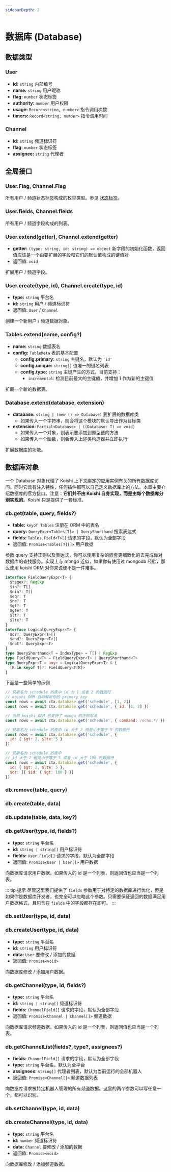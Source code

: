```yaml
---
sidebarDepth: 2
---
```


# 数据库 (Database)

## 数据类型

### User

- **id:** `string` 内部编号
- **name:** `string` 用户昵称
- **flag:** `number` 状态标签
- **authority:** `number` 用户权限
- **usage:** `Record<string, number>` 指令调用次数
- **timers:** `Record<string, number>` 指令调用时间

### Channel

- **id:** `string` 频道标识符
- **flag:** `number` 状态标签
- **assignee:** `string` 代理者

## 全局接口

### User.Flag, Channel.Flag

所有用户 / 频道状态标签构成的枚举类型。参见 [状态标签](../guide/manage.md#状态标签)。

### User.fields, Channel.fields

所有用户 / 频道字段构成的列表。

### User.extend(getter), Channel.extend(getter)

- **getter:** `(type: string, id: string) => object` 新字段的初始化函数，返回值应该是一个由要扩展的字段和它们的默认值构成的键值对
- 返回值: `void`

扩展用户 / 频道字段。

### User.create(type, id), Channel.create(type, id)

- **type:** `string` 平台名
- **id:** `string` 用户 / 频道标识符
- 返回值: `User` / `Channel`

创建一个新用户 / 频道数据对象。

### Tables.extend(name, config?)

- **name:** `string` 数据表名
- **config:** `TableMeta` 表的基本配置
  - **config.primary:** `string` 主键名，默认为 `'id'`
  - **config.unique:** `string[]` 值唯一的键名列表
  - **config.type:** `string` 主键产生的方式，目前支持：
    - `incremental`: 检测目前最大的主键值，并增加 1 作为新的主键值

扩展一个新的数据表。

### Database.extend(database, extension)

- **database:** `string | (new () => Database)` 要扩展的数据库类
  - 如果传入一个字符串，则会将这个模块的默认导出作为目标类
- **extension:** `Partial<Database> | ((Database: T) => void)`
  - 如果传入一个对象，则表示要添加到原型链的方法
  - 如果传入一个函数，则会传入上述类构造器并立即执行

扩展数据库的功能。

## 数据库对象

一个 Database 对象代理了 Koishi 上下文绑定的应用实例有关的所有数据库访问。同时它具有注入特性，任何插件都可以自己定义数据库上的方法。本章主要介绍数据库的官方接口。注意：**它们并不由 Koishi 自身实现，而是由每个数据库分别实现的**。Koishi 只是提供了一套标准。

### db.get(table, query, fields?)

- **table:** `keyof Tables` 注册在 ORM 中的表名
- **query:** `QueryExpr<Tables[T]> | QueryShorthand` 搜索表达式
- **fields:** `Tables.Field<T>[]` 请求的字段，默认为全部字段
- 返回值: `Promise<Tables[T][]>` 用户数据

参数 query 支持正则以及表达式，你可以使用复杂的嵌套更细致化的去完成你对数据库的查找服务。实现上与 mongo 近似，如果你有使用过 mongodb 经验，那么使用 koishi ORM 对你来说便不是一件难事。

```ts
interface FieldQueryExpr<T> {
  $regex?: RegExp
  $in?: T[]
  $nin?: T[]
  $eq?: T
  $ne?: T
  $gt?: T
  $gte?: T
  $lt?: T
  $lte?: T
}
interface LogicalQueryExpr<T> {
  $or?: QueryExpr<T>[]
  $and?: QueryExpr<T>[]
  $not?: QueryExpr<T>
}
type QueryShorthand<T = IndexType> = T[] | RegExp
type FieldQuery<T> = FieldQueryExpr<T> | QueryShorthand<T>
type QueryExpr<T = any> = LogicalQueryExpr<T> & {
  [K in keyof T]?: FieldQuery<T[K]>
}
```

下面是一些简单的示例

```js
// 获取名为 schedule 的表中 id 为 1 或者 2 的数据行
// koishi ORM 自动解析你的 primary key
const rows = await ctx.database.get('schedule', [1, 2])
const rows = await ctx.database.get('schedule', { id: [1, 2] })

// 当然 koishi ORM 也支持了 mongo 的正则写法
const rows = await ctx.database.get('schedule', { command: /echo.*/ })

// 获取名为 schedule 的表中 id 大于 2 但是小于等于 5 的数据行
const rows = await ctx.database.get('schedule', {
  id: { $gt: 2, $lte: 5 }
})

// 获取名为 schedule 的表中
// id 大于 2 但是小于等于 5 或者 id 大于 100 的数据行
const rows = await ctx.database.get('schedule', {
  id: { $gt: 2, $lte: 5 },
  $or: [{ $id: { $gt: 100 } }]
})
```

### db.remove(table, query)

### db.create(table, data)

### db.update(table, data, key?)

### db.getUser(type, id, fields?)

- **type:** `string` 平台名
- **id:** `string | string[]` 用户标识符
- **fields:** `User.Field[]` 请求的字段，默认为全部字段
- 返回值: `Promise<User | User[]>` 用户数据

向数据库请求用户数据。如果传入的 id 是一个列表，则返回值也应当是一个列表。

::: tip 提示
尽管这里我们提供了 `fields` 参数用于对特定的数据库进行优化，但是如果你是数据库开发者，也完全可以忽略这个参数。只需要保证返回的数据满足用户数据格式，且包含在 `fields` 中的字段都存在即可。
:::

### db.setUser(type, id, data)
### db.createUser(type, id, data)

- **type:** `string` 平台名
- **id:** `string` 用户标识符
- **data:** `User` 要修改 / 添加的数据
- 返回值: `Promise<void>`

向数据库修改 / 添加用户数据。

### db.getChannel(type, id, fields?)

- **type:** `string` 平台名
- **id:** `string | string[]` 频道标识符
- **fields:** `ChannelField[]` 请求的字段，默认为全部字段
- 返回值: `Promise<Channel | Channel[]>` 频道数据

向数据库请求频道数据。如果传入的 id 是一个列表，则返回值也应当是一个列表。

### db.getChannelList(fields?, type?, assignees?)

- **fields:** `ChannelField[]` 请求的字段，默认为全部字段
- **type:** `string` 平台名，默认为全平台
- **assignees:** `string[]` 代理者列表，默认为当前运行的全部机器人
- 返回值: `Promise<Channel[]>` 频道数据列表

向数据库请求被特定机器人管理的所有频道数据。这里的两个参数可以写任意一个，都可以识别。

### db.setChannel(type, id, data)
### db.createChannel(type, id, data)

- **type:** `string` 平台名
- **id:** `number` 频道标识符
- **data:** `Channel` 要修改 / 添加的数据
- 返回值: `Promise<void>`

向数据库修改 / 添加频道数据。
